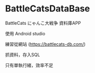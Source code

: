 # BattleCatsDataBase

BattleCats にゃんこ大戦争 資料庫APP

使用 Android studio

練習從網站 (https://battlecats-db.com/)

抓資料，存入SQL

只有單執行緒，效率不足

